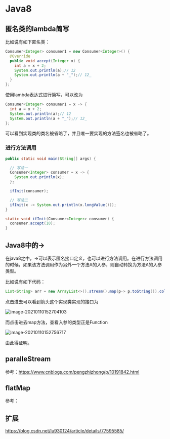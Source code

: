 # Java8



## 匿名类的lambda简写

比如说有如下匿名类：

```java
Consumer<Integer> consumer1 = new Consumer<Integer>() {
  @Override
  public void accept(Integer x) {
    int a = x + 2;
    System.out.println(a);// 12
    System.out.println(a + "_");// 12_
  }
};
```

使用lambda表达式进行简写，可以改为

```java
Consumer<Integer> consumer1 = x -> {
  int a = x + 2;
  System.out.println(a);// 12
  System.out.println(a + "_");// 12_
};
```

可以看到实现类的类名被省略了，并且唯一要实现的方法签名也被省略了。



### 进行方法调用

```java
public static void main(String[] args) {

  // 写法一
  Consumer<Integer> consumer = x -> {
    System.out.println(x);
  };

  ifInit(consumer);

  // 写法二
  ifInit(x -> System.out.println(x.longValue()));
}

static void ifInit(Consumer<Integer> consumer) {
  consumer.accept(10);
}
```







## Java8中的->

在java8之中，->可以表示匿名接口定义，也可以进行方法调用。在进行方法调用的时候，如果该方法调用作为另外一个方法A的入参，则自动转换为方法A的入参类型。

比如说有如下代码：

```java
List<String> arr = new ArrayList<>().stream().map(p-> p.toString()).collect(Collectors.toList());
```

点击进去可以看到箭头这个实现类实现的接口为

![image-20210110152704103](https://tva1.sinaimg.cn/large/008eGmZEly1gmimqwf596j31c40scn1v.jpg)

而点击进去map方法，查看入参的类型正是Function

![image-20210110152756717](https://tva1.sinaimg.cn/large/008eGmZEly1gmimrqizxtj31bk0isn16.jpg)

由此得证明。



## paralleStream

参考：https://www.cnblogs.com/pengzhizhong/p/10191842.html





## flatMap

参考：







## 扩展

https://blog.csdn.net/lu930124/article/details/77595585/